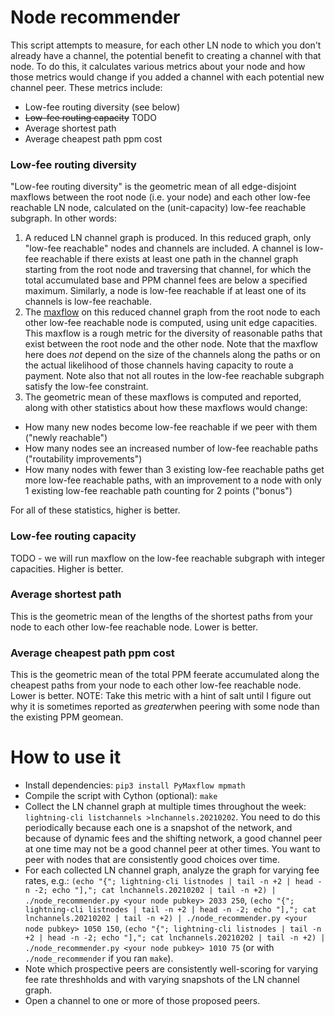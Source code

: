 # Node recommender
This script attempts to measure, for each other LN node to which you don't already have a channel, the potential benefit to creating a channel with that node. To do this, it calculates various metrics about your node and how those metrics would change if you added a channel with each potential new channel peer. These metrics include:
* Low-fee routing diversity (see below)
* ~~Low-fee routing capacity~~ TODO
* Average shortest path
* Average cheapest path ppm cost

### Low-fee routing diversity
"Low-fee routing diversity" is the geometric mean of all edge-disjoint maxflows between the root node (i.e. your node) and each other low-fee reachable LN node, calculated on the (unit-capacity) low-fee reachable subgraph. In other words:
1. A reduced LN channel graph is produced. In this reduced graph, only "low-fee reachable" nodes and channels are included. A channel is low-fee reachable if there exists at least one path in the channel graph starting from the root node and traversing that channel, for which the total accumulated base and PPM channel fees are below a specified maximum. Similarly, a node is low-fee reachable if at least one of its channels is low-fee reachable.
2. The [maxflow](https://en.wikipedia.org/wiki/Maximum_flow_problem) on this reduced channel graph from the root node to each other low-fee reachable node is computed, using unit edge capacities. This maxflow is a rough metric for the diversity of reasonable paths that exist between the root node and the other node. Note that the maxflow here does *not* depend on the size of the channels along the paths or on the actual likelihood of those channels having capacity to route a payment. Note also that not all routes in the low-fee reachable subgraph satisfy the low-fee constraint.
3. The geometric mean of these maxflows is computed and reported, along with other statistics about how these maxflows would change:

* How many new nodes become low-fee reachable if we peer with them ("newly reachable")
* How many nodes see an increased number of low-fee reachable paths ("routability improvements")
* How many nodes with fewer than 3 existing low-fee reachable paths get more low-fee reachable paths, with an improvement to a node with only 1 existing low-fee reachable path counting for 2 points ("bonus")

For all of these statistics, higher is better.

### Low-fee routing capacity
TODO - we will run maxflow on the low-fee reachable subgraph with integer capacities. Higher is better.

### Average shortest path
This is the geometric mean of the lengths of the shortest paths from your node to each other low-fee reachable node.
Lower is better.

### Average cheapest path ppm cost
This is the geometric mean of the total PPM feerate accumulated along the cheapest paths from your node to each other low-fee reachable node. Lower is better. NOTE: Take this metric with a hint of salt until I figure out why it is sometimes reported as *greater*when peering with some node than the existing PPM geomean.

# How to use it
* Install dependencies: `pip3 install PyMaxflow mpmath`
* Compile the script with Cython (optional): `make`
* Collect the LN channel graph at multiple times throughout the week: `lightning-cli listchannels >lnchannels.20210202`. You need to do this periodically because each one is a snapshot of the network, and because of dynamic fees and the shifting network, a good channel peer at one time may not be a good channel peer at other times. You want to peer with nodes that are consistently good choices over time.
* For each collected LN channel graph, analyze the graph for varying fee rates, e.g.: `(echo "{"; lightning-cli listnodes | tail -n +2 | head -n -2; echo "],"; cat lnchannels.20210202 | tail -n +2) | ./node_recommender.py <your node pubkey> 2033 250`, `(echo "{"; lightning-cli listnodes | tail -n +2 | head -n -2; echo "],"; cat lnchannels.20210202 | tail -n +2) | ./node_recommender.py <your node pubkey> 1050 150`, `(echo "{"; lightning-cli listnodes | tail -n +2 | head -n -2; echo "],"; cat lnchannels.20210202 | tail -n +2) | ./node_recommender.py <your node pubkey> 1010 75` (or with `./node_recommender` if you ran `make`).
* Note which prospective peers are consistently well-scoring for varying fee rate threshholds and with varying snapshots of the LN channel graph.
* Open a channel to one or more of those proposed peers.
